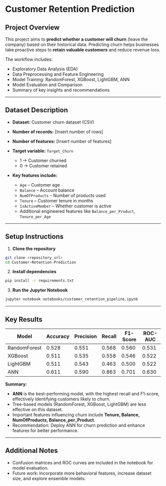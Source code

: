 # Customer Retention Prediction

## Project Overview

This project aims to **predict whether a customer will churn** (leave the company) based on their historical data.
Predicting churn helps businesses take proactive steps to **retain valuable customers** and reduce revenue loss.

The workflow includes:

* Exploratory Data Analysis (EDA)
* Data Preprocessing and Feature Engineering
* Model Training: RandomForest, XGBoost, LightGBM, ANN
* Model Evaluation and Comparison
* Summary of key insights and recommendations

---

## Dataset Description

* **Dataset:** Customer churn dataset (CSV)
* **Number of records:** [Insert number of rows]
* **Number of features:** [Insert number of features]
* **Target variable:** `Target_Churn`

  * 1 → Customer churned
  * 0 → Customer retained
* **Key features include:**

  * `Age` – Customer age
  * `Balance` – Account balance
  * `NumOfProducts` – Number of products used
  * `Tenure` – Customer tenure in months
  * `IsActiveMember` – Whether customer is active
  * Additional engineered features like `Balance_per_Product`, `Tenure_per_Age`

---

## Setup Instructions

1. **Clone the repository**

```bash
git clone <repository_url>
cd Customer-Retention-Prediction
```

2. **Install dependencies**

```bash
pip install -r requirements.txt
```

3. **Run the Jupyter Notebook**

```bash
jupyter notebook notebooks/customer_retention_pipeline.ipynb
```

---

## Key Results

| Model        | Accuracy | Precision | Recall | F1-Score | ROC-AUC |
| ------------ | -------- | --------- | ------ | -------- | ------- |
| RandomForest | 0.528    | 0.551     | 0.568  | 0.560    | 0.531   |
| XGBoost      | 0.511    | 0.535     | 0.558  | 0.546    | 0.522   |
| LightGBM     | 0.511    | 0.543     | 0.463  | 0.500    | 0.522   |
| ANN          | 0.611    | 0.590     | 0.863  | 0.701    | 0.630   |

**Summary:**

* **ANN** is the best-performing model, with the highest recall and F1-score, effectively identifying customers likely to churn.
* Tree-based models (RandomForest, XGBoost, LightGBM) are less effective on this dataset.
* Important features influencing churn include **Tenure, Balance, NumOfProducts, Balance_per_Product**.
* Recommendation: Deploy ANN for churn prediction and enhance features for better performance.

---

## Additional Notes

* Confusion matrices and ROC curves are included in the notebook for model evaluation.
* Future work: Incorporate more behavioral features, increase dataset size, and explore ensemble models.


